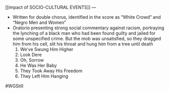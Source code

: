 [[impact of SOCIO-CULTURAL EVENTS]] —
- Written for double chorus, identified in the score as “White Crowd” and “Negro Men and Women”
- Oratorio presenting strong social commentary against racism, portraying the lynching of a black man who had been found guilty and jailed for some unspecified crime. But the mob was unsatisfied, so they dragged him from his cell, slit his throat and hung him from a tree until death
	1) We’ve Swung Him Higher
	2) Look Dere
	3) Oh, Sorrow
	4) He Was Her Baby
	5) They Took Away His Freedom
	6) They Left Him Hanging

#WGStill
